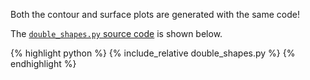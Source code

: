 Both the contour and surface plots are generated with the same code!

The [`double_shapes.py` source code](double_shapes.py) is shown below.
<p></p>

{% highlight python %}
{% include_relative double_shapes.py %}
{% endhighlight %}
